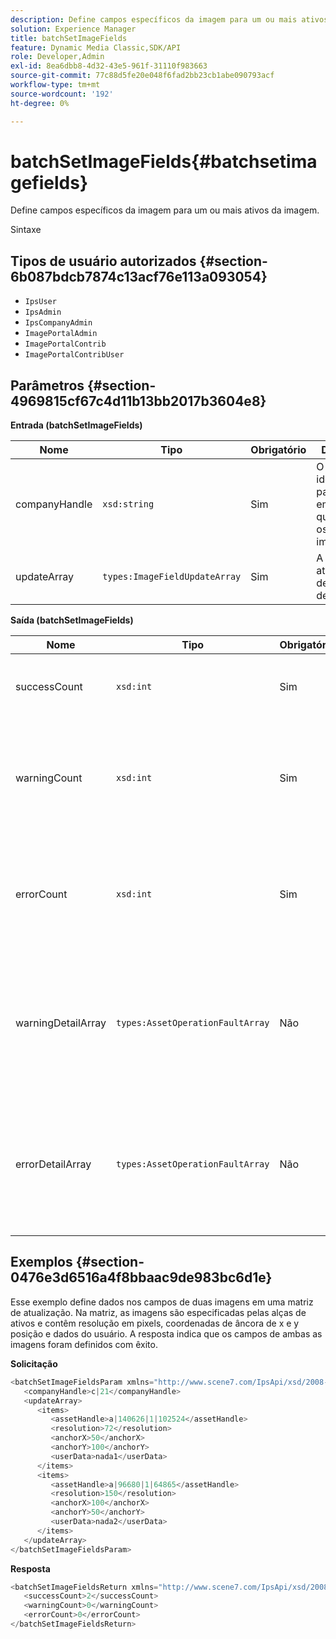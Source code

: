 ```yaml
---
description: Define campos específicos da imagem para um ou mais ativos da imagem.
solution: Experience Manager
title: batchSetImageFields
feature: Dynamic Media Classic,SDK/API
role: Developer,Admin
exl-id: 8ea6dbb8-4d32-43e5-961f-31110f983663
source-git-commit: 77c88d5fe20e048f6fad2bb23cb1abe090793acf
workflow-type: tm+mt
source-wordcount: '192'
ht-degree: 0%

---
```


# batchSetImageFields{#batchsetimagefields}

Define campos específicos da imagem para um ou mais ativos da imagem.

Sintaxe

## Tipos de usuário autorizados {#section-6b087bdcb7874c13acf76e113a093054}

* `IpsUser`
* `IpsAdmin`
* `IpsCompanyAdmin`
* `ImagePortalAdmin`
* `ImagePortalContrib`
* `ImagePortalContribUser`

## Parâmetros {#section-4969815cf67c4d11b13bb2017b3604e8}

**Entrada (batchSetImageFields)**

| Nome | Tipo | Obrigatório | Descrição |
|---|---|---|---|
| companyHandle | `xsd:string` | Sim | O identificador para a empresa que contém os ativos de imagem. |
| updateArray | `types:ImageFieldUpdateArray` | Sim | A matriz de atualizações de campo de imagem. |

**Saída (batchSetImageFields)**

| Nome | Tipo | Obrigatório | Descrição |
|---|---|---|---|
| successCount | `xsd:int` | Sim | O número de campos de imagem definidos com êxito. |
| warningCount | `xsd:int` | Sim | O número de avisos gerados quando a operação tentou definir os campos de imagem. |
| errorCount | `xsd:int` | Sim | O número de erros gerados quando a operação tentou definir os campos de imagem. |
| warningDetailArray | `types:AssetOperationFaultArray` | Não | A matriz de detalhes associados aos ativos que geraram avisos quando a operação tentou aplicar as atualizações. |
| errorDetailArray | `types:AssetOperationFaultArray` | Não | A matriz de detalhes associados aos ativos que geraram erros quando a operação tentou aplicar as atualizações. |

## Exemplos {#section-0476e3d6516a4f8bbaac9de983bc6d1e}

Esse exemplo define dados nos campos de duas imagens em uma matriz de atualização. Na matriz, as imagens são especificadas pelas alças de ativos e contêm resolução em pixels, coordenadas de âncora de x e y posição e dados do usuário. A resposta indica que os campos de ambas as imagens foram definidos com êxito.

**Solicitação**

```java
<batchSetImageFieldsParam xmlns="http://www.scene7.com/IpsApi/xsd/2008-01-15">
   <companyHandle>c|21</companyHandle>
   <updateArray>
      <items>
         <assetHandle>a|140626|1|102524</assetHandle>
         <resolution>72</resolution>
         <anchorX>50</anchorX>
         <anchorY>100</anchorY>
         <userData>nada1</userData>
      </items>
      <items>
         <assetHandle>a|96680|1|64865</assetHandle>
         <resolution>150</resolution>
         <anchorX>100</anchorX>
         <anchorY>50</anchorY>
         <userData>nada2</userData>
      </items>
   </updateArray>
</batchSetImageFieldsParam>
```

**Resposta**

```java
<batchSetImageFieldsReturn xmlns="http://www.scene7.com/IpsApi/xsd/2008-01-15">
   <successCount>2</successCount>
   <warningCount>0</warningCount>
   <errorCount>0</errorCount>
</batchSetImageFieldsReturn>
```
